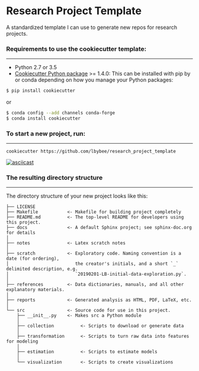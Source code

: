 # Research Project Template

A standardized template I can use to generate new repos for research projects.

### Requirements to use the cookiecutter template:
-----------
 - Python 2.7 or 3.5
 - [Cookiecutter Python package](http://cookiecutter.readthedocs.org/en/latest/installation.html) >= 1.4.0: This can be installed with pip by or conda depending on how you manage your Python packages:

``` bash
$ pip install cookiecutter
```

or

``` bash
$ conda config --add channels conda-forge
$ conda install cookiecutter
```


### To start a new project, run:
------------

    cookiecutter https://github.com/lbybee/research_project_template


[![asciicast](https://asciinema.org/a/9bgl5qh17wlop4xyxu9n9wr02.png)](https://asciinema.org/a/9bgl5qh17wlop4xyxu9n9wr02)


### The resulting directory structure
------------

The directory structure of your new project looks like this: 

```
├── LICENSE
├── Makefile           <- Makefile for building project completely
├── README.md          <- The top-level README for developers using this project.
├── docs               <- A default Sphinx project; see sphinx-doc.org for details
│
├── notes              <- Latex scratch notes
│
├── scratch            <- Exploratory code. Naming convention is a date (for ordering),
│                         the creator's initials, and a short `_` delimited description, e.g.
│                         `20190201-LB-initial-data-exploration.py`.
│
├── references         <- Data dictionaries, manuals, and all other explanatory materials.
│
├── reports            <- Generated analysis as HTML, PDF, LaTeX, etc.
│
└── src                <- Source code for use in this project.
    ├── __init__.py    <- Makes src a Python module
    │
    ├── collection          <- Scripts to download or generate data
    │
    ├── transformation      <- Scripts to turn raw data into features for modeling
    │
    ├── estimation          <- Scripts to estimate models
    │
    └── visualization       <- Scripts to create visualizations
```

